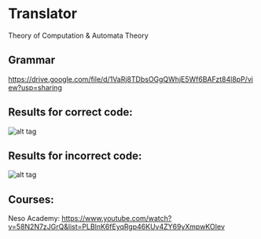 # Translator
Theory of Computation &amp; Automata Theory

## Grammar
https://drive.google.com/file/d/1VaRj8TDbsOGgQWhjE5Wf6BAFzt84l8pP/view?usp=sharing

## Results for correct code:
![alt tag](https://drive.google.com/uc?export=view&id=1Mbs8nefuKa5km0ohYNUZVCSXMDTPc88V "Correct results")

## Results for incorrect code:
![alt tag](https://drive.google.com/uc?export=view&id=1r7T08PEZ01bWkr-5VfqIH8eq80qn0zkv "Incorrect results")

## Courses:
Neso Academy: https://www.youtube.com/watch?v=58N2N7zJGrQ&list=PLBlnK6fEyqRgp46KUv4ZY69yXmpwKOIev
